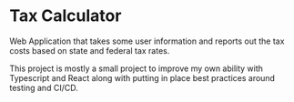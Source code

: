 # Tax Calculator

Web Application that takes some user information and reports out the tax costs based on state and federal tax rates.

This project is mostly a small project to improve my own ability with Typescript and React along with putting in place best practices around testing and CI/CD.
